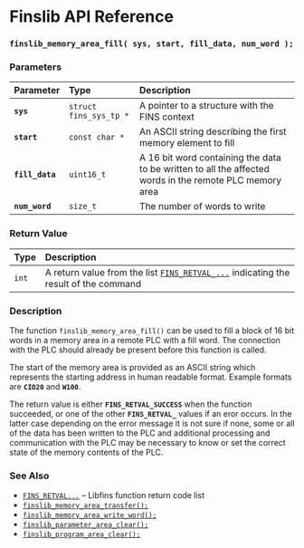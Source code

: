 # Finslib API Reference

### `finslib_memory_area_fill( sys, start, fill_data, num_word );`

### Parameters

| Parameter | Type | Description |
| :--- | :--- | :--- |
|**`sys`**|`struct fins_sys_tp *`|A pointer to a structure with the FINS context|
|**`start`**|`const char *`|An ASCII string describing the first memory element to fill|
|**`fill_data`**|`uint16_t`|A 16 bit word containing the data to be written to all the affected words in the remote PLC memory area|
|**`num_word`**|`size_t`|The number of words to write|

### Return Value

| Type | Description |
| :--- | :--- |
|`int`|A return value from the list [`FINS_RETVAL_...`](FINS_RETVAL.md) indicating the result of the command|

### Description

The function `finslib_memory_area_fill()` can be used to fill a block of 16 bit words in a memory area in a remote PLC with a fill word. The connection with the PLC should already be present before this function is called.

The start of the memory area is provided as an ASCII string which represents the starting address in human readable format. Example formats are **`CIO20`** and **`W100`**.

The return value is either **`FINS_RETVAL_SUCCESS`** when the function succeeded, or one of the other **`FINS_RETVAL_`** values if an eror occurs. In the latter case depending on the error message it is not sure if none, some or all of the data has been written to the PLC and additional processing and communication with the PLC may be necessary to know or set the correct state of the memory contents of the PLC.

### See Also

* [`FINS_RETVAL...`](FINS_RETVAL.md) &ndash; Libfins function return code list
* [`finslib_memory_area_transfer();`](finslib_memory_area_transfer.md)
* [`finslib_memory_area_write_word();`](finslib_memory_area_write_word.md)
* [`finslib_parameter_area_clear();`](finslib_parameter_area_clear.md)
* [`finslib_program_area_clear();`](finslib_program_area_clear.md)
